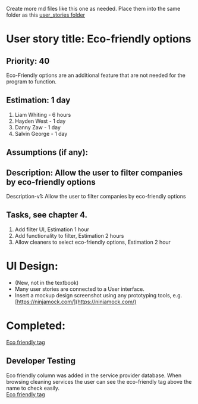 Create more md files like this one as needed. Place them into the same folder 
as this [user_stories folder](./)

# User story title: Eco-friendly options

## Priority: 40 

Eco-Friendly options are an additional feature that are not needed for the program to function.

## Estimation: 1 day 

1. Liam Whiting -  6 hours
2. Hayden West - 1 day 
3. Danny Zaw - 1 day
4. Salvin George - 1 day


## Assumptions (if any):

## Description: Allow the user to filter companies by eco-friendly options

Description-v1: Allow the user to filter companies by eco-friendly options

## Tasks, see chapter 4.

1. Add filter UI, Estimation 1 hour
2. Add functionality to filter, Estimation 2 hours
3. Allow cleaners to select eco-friendly options, Estimation 2 hour


# UI Design:
* (New, not in the textbook) 
* Many user stories are connected to a User interface.
* Insert a mockup design screenshot using any prototyping tools, e.g. [https://ninjamock.com/](https://ninjamock.com/)

# Completed:
[Eco friendly tag](../Images/10_Eco_Friendly/01_eco_friendly_icon.png) 

## Developer Testing
Eco friendly column was added in the service provider database. When browsing cleaning services
the user can see the eco-friendly tag above the name to check easily.  
[Eco friendly tag](../Images/10_Eco_Friendly/01_eco_friendly_icon.png)  

